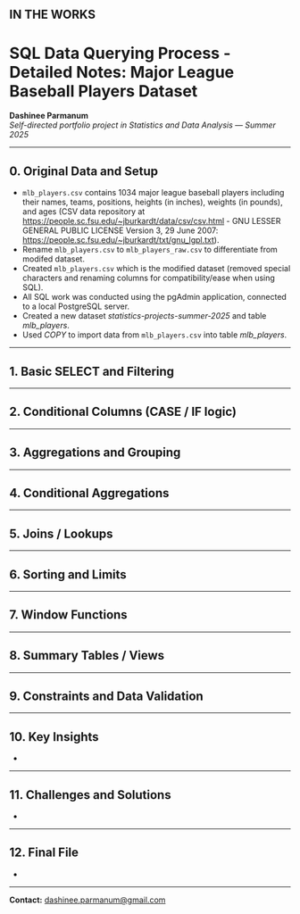 ## IN THE WORKS

# SQL Data Querying Process - Detailed Notes: Major League Baseball Players Dataset

**Dashinee Parmanum**  
*Self-directed portfolio project in Statistics and Data Analysis — Summer 2025*

---
## 0. Original Data and Setup
- `mlb_players.csv` contains 1034 major league baseball players including their names, teams, positions, heights (in inches), weights (in pounds), and ages (CSV data repository at https://people.sc.fsu.edu/~jburkardt/data/csv/csv.html - GNU LESSER GENERAL PUBLIC LICENSE Version 3, 29 June 2007: https://people.sc.fsu.edu/~jburkardt/txt/gnu_lgpl.txt).
- Rename `mlb_players.csv` to `mlb_players_raw.csv` to differentiate from modifed dataset.
- Created `mlb_players.csv` which is the modified dataset (removed special characters and renaming columns for compatibility/ease when using SQL).
- All SQL work was conducted using the pgAdmin application, connected to a local PostgreSQL server.
- Created a new dataset *statistics-projects-summer-2025* and table *mlb_players*.
- Used *COPY* to import data from `mlb_players.csv` into table *mlb_players*.

---
## 1. Basic SELECT and Filtering

---
## 2. Conditional Columns (CASE / IF logic)

---
## 3. Aggregations and Grouping

---
## 4. Conditional Aggregations

---
## 5. Joins / Lookups

---
## 6. Sorting and Limits

---
## 7. Window Functions

---
## 8. Summary Tables / Views

---
## 9. Constraints and Data Validation

---
## 10. Key Insights
-

---
## 11. Challenges and Solutions
-

---
## 12. Final File
-
---
**Contact:** dashinee.parmanum@gmail.com
